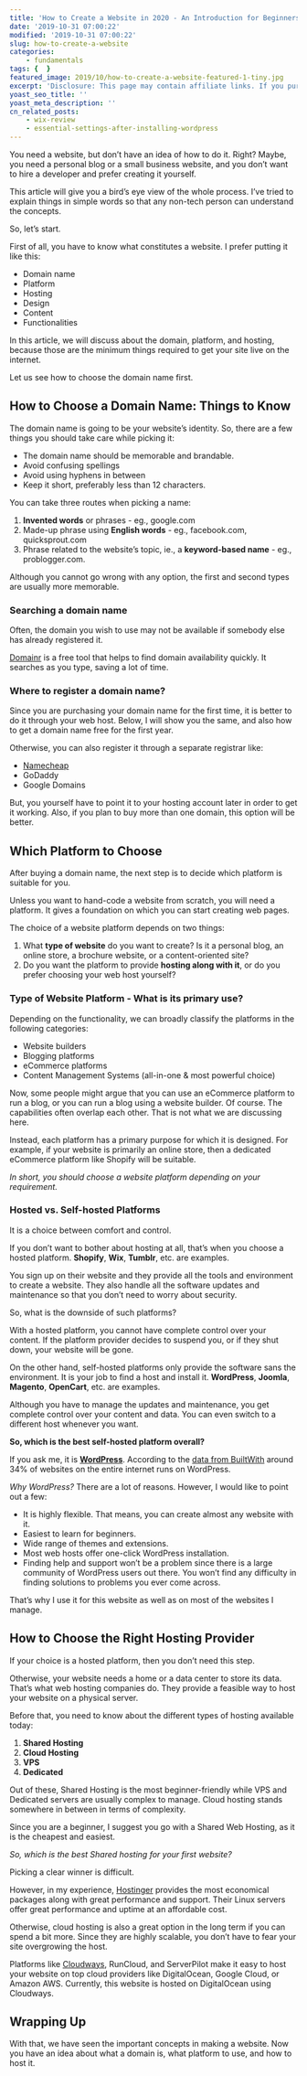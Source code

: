 ```yaml
---
title: 'How to Create a Website in 2020 - An Introduction for Beginners'
date: '2019-10-31 07:00:22'
modified: '2019-10-31 07:00:22'
slug: how-to-create-a-website
categories:
    - fundamentals
tags: {  }
featured_image: 2019/10/how-to-create-a-website-featured-1-tiny.jpg
excerpt: 'Disclosure: This page may contain affiliate links. If you purchase something using those links, we may receive a commission, but it will not cost you anything extra. You need a website, but don&rsquo;t have an idea of how to do it. Right? Maybe, you need a personal blog or a small business website, and you don&rsquo;t want to hire a developer and prefer creating it yourself. This article will give you a bird&rsquo;s eye view of the whole process. I&rsquo;ve tried to explain things in simple words so that any non-tech person can understand the concepts. So, let&rsquo;s start. First…'
yoast_seo_title: ''
yoast_meta_description: ''
cn_related_posts:
    - wix-review
    - essential-settings-after-installing-wordpress
---
```

You need a website, but don’t have an idea of how to do it. Right? Maybe, you need a personal blog or a small business website, and you don’t want to hire a developer and prefer creating it yourself.

This article will give you a bird’s eye view of the whole process. I’ve tried to explain things in simple words so that any non-tech person can understand the concepts.

So, let’s start.

First of all, you have to know what constitutes a website. I prefer putting it like this:

- Domain name
- Platform
- Hosting
- Design
- Content
- Functionalities

In this article, we will discuss about the domain, platform, and hosting, because those are the minimum things required to get your site live on the internet.

Let us see how to choose the domain name first.

## How to Choose a Domain Name: Things to Know

The domain name is going to be your website’s identity. So, there are a few things you should take care while picking it:

- The domain name should be memorable and brandable.
- Avoid confusing spellings
- Avoid using hyphens in between
- Keep it short, preferably less than 12 characters.

You can take three routes when picking a name:

1. **Invented words** or phrases - eg., google.com
2. Made-up phrase using **English words** - eg., facebook.com, quicksprout.com
3. Phrase related to the website’s topic, ie., a **keyword-based name** - eg., problogger.com.

Although you cannot go wrong with any option, the first and second types are usually more memorable.

### Searching a domain name

Often, the domain you wish to use may not be available if somebody else has already registered it.

[Domainr](https://domainr.com) is a free tool that helps to find domain availability quickly. It searches as you type, saving a lot of time.

### Where to register a domain name?

Since you are purchasing your domain name for the first time, it is better to do it through your web host. Below, I will show you the same, and also how to get a domain name free for the first year.

Otherwise, you can also register it through a separate registrar like:

- [Namecheap](https://www.namecheap.com/)
- GoDaddy
- Google Domains

But, you yourself have to point it to your hosting account later in order to get it working. Also, if you plan to buy more than one domain, this option will be better.

## Which Platform to Choose

After buying a domain name, the next step is to decide which platform is suitable for you.

Unless you want to hand-code a website from scratch, you will need a platform. It gives a foundation on which you can start creating web pages.

The choice of a website platform depends on two things:

1. What **type of website** do you want to create? Is it a personal blog, an online store, a brochure website, or a content-oriented site?
2. Do you want the platform to provide **hosting along with it**, or do you prefer choosing your web host yourself?

### Type of Website Platform - What is its primary use?

Depending on the functionality, we can broadly classify the platforms in the following categories:

- Website builders
- Blogging platforms
- eCommerce platforms
- Content Management Systems (all-in-one & most powerful choice)

Now, some people might argue that you can use an eCommerce platform to run a blog, or you can run a blog using a website builder. Of course. The capabilities often overlap each other. That is not what we are discussing here.

Instead, each platform has a primary purpose for which it is designed. For example, if your website is primarily an online store, then a dedicated eCommerce platform like Shopify will be suitable.

_In short, you should choose a website platform depending on your requirement._

### Hosted vs. Self-hosted Platforms

It is a choice between comfort and control. 

If you don’t want to bother about hosting at all, that’s when you choose a hosted platform. **Shopify**, **Wix**, **Tumblr**, etc. are examples.

You sign up on their website and they provide all the tools and environment to create a website. They also handle all the software updates and maintenance so that you don’t need to worry about security.

So, what is the downside of such platforms?

With a hosted platform, you cannot have complete control over your content. If the platform provider decides to suspend you, or if they shut down, your website will be gone.

On the other hand, self-hosted platforms only provide the software sans the environment. It is your job to find a host and install it. **WordPress**, **Joomla**, **Magento**, **OpenCart**, etc. are examples.

Although you have to manage the updates and maintenance, you get complete control over your content and data. You can even switch to a different host whenever you want.

**So, which is the best self-hosted platform overall?** 

If you ask me, it is **[WordPress](https://wordpress.org/)**. According to the [data from BuiltWith](https://trends.builtwith.com/cms) around 34% of websites on the entire internet runs on WordPress.

_Why WordPress?_ There are a lot of reasons. However, I would like to point out a few:

- It is highly flexible. That means, you can create almost any website with it.
- Easiest to learn for beginners.
- Wide range of themes and extensions.
- Most web hosts offer one-click WordPress installation.
- Finding help and support won’t be a problem since there is a large community of WordPress users out there. You won’t find any difficulty in finding solutions to problems you ever come across.

That’s why I use it for this website as well as on most of the websites I manage.

## How to Choose the Right Hosting Provider

If your choice is a hosted platform, then you don’t need this step.

Otherwise, your website needs a home or a data center to store its data. That’s what web hosting companies do. They provide a feasible way to host your website on a physical server.

Before that, you need to know about the different types of hosting available today:

1. **Shared Hosting**
2. **Cloud Hosting**
3. **VPS**
4. **Dedicated**

Out of these, Shared Hosting is the most beginner-friendly while VPS and Dedicated servers are usually complex to manage. Cloud hosting stands somewhere in between in terms of complexity.

Since you are a beginner, I suggest you go with a Shared Web Hosting, as it is the cheapest and easiest.

_So, which is the best Shared hosting for your first website?_

Picking a clear winner is difficult.

However, in my experience, [Hostinger](https://www.hostinger.com/) provides the most economical packages along with great performance and support. Their Linux servers offer great performance and uptime at an affordable cost.

Otherwise, cloud hosting is also a great option in the long term if you can spend a bit more. Since they are highly scalable, you don’t have to fear your site overgrowing the host.

Platforms like [Cloudways](http://localhost:10003/cloudways-hosting-review/), RunCloud, and ServerPilot make it easy to host your website on top cloud providers like DigitalOcean, Google Cloud, or Amazon AWS. Currently, this website is hosted on DigitalOcean using Cloudways.

## Wrapping Up

With that, we have seen the important concepts in making a website. Now you have an idea about what a domain is, what platform to use, and how to host it.